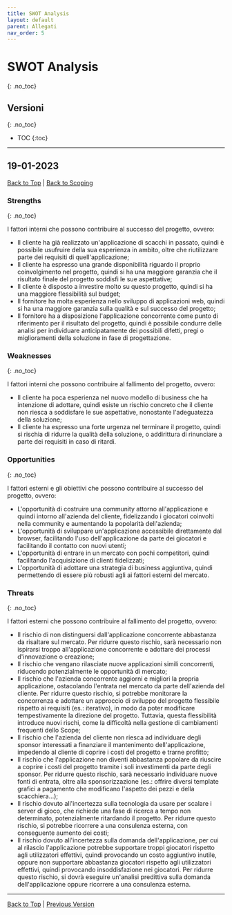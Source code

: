 ```yaml
---
title: SWOT Analysis
layout: default
parent: Allegati
nav_order: 5
---
```


# SWOT Analysis
{: .no_toc}

## Versioni
{: .no_toc}

- TOC
{:toc}

---

## 19-01-2023
[Back to Top](#top) |
[Back to Scoping](/pm/1-scoping#swot-analysis)

### Strengths
{: .no_toc}

I fattori interni che possono contribuire al successo del progetto, ovvero:

- Il cliente ha già realizzato un'applicazione di scacchi in passato, quindi è possibile usufruire della sua
  esperienza in ambito, oltre che riutilizzare parte dei requisiti di quell'applicazione;
- Il cliente ha espresso una grande disponibilità riguardo il proprio coinvolgimento nel progetto, quindi si ha una
  maggiore garanzia che il risultato finale del progetto soddisfi le sue aspettative;
- Il cliente è disposto a investire molto su questo progetto, quindi si ha una maggiore flessibilità sul budget;
- Il fornitore ha molta esperienza nello sviluppo di applicazioni web, quindi si ha una maggiore garanzia sulla
  qualità e sul successo del progetto;
- Il fornitore ha a disposizione l'applicazione concorrente come punto di riferimento per il risultato del progetto,
  quindi è possibile condurre delle analisi per individuare anticipatamente dei possibili difetti, pregi o
  miglioramenti della soluzione in fase di progettazione.

### Weaknesses
{: .no_toc}

I fattori interni che possono contribuire al fallimento del progetto, ovvero:
- Il cliente ha poca esperienza nel nuovo modello di business che ha intenzione di adottare, quindi esiste un rischio
  concreto che il cliente non riesca a soddisfare le sue aspettative, nonostante l'adeguatezza della soluzione;
- Il cliente ha espresso una forte urgenza nel terminare il progetto, quindi si rischia di ridurre la qualità della
  soluzione, o addirittura di rinunciare a parte dei requisiti in caso di ritardi.

### Opportunities
{: .no_toc}

I fattori esterni e gli obiettivi che possono contribuire al successo del progetto, ovvero:
- L'opportunità di costruire una community attorno all'applicazione e quindi intorno all'azienda del cliente,
  fidelizzando i giocatori coinvolti nella community e aumentando la popolarità dell'azienda;
- L'opportunità di sviluppare un'applicazione accessibile direttamente dal browser, facilitando l'uso
  dell'applicazione da parte dei giocatori e facilitando il contatto con nuovi utenti;
- L'opportunità di entrare in un mercato con pochi competitori, quindi facilitando l'acquisizione di clienti
  fidelizzati;
- L'opportunità di adottare una strategia di business aggiuntiva, quindi permettendo di essere più robusti agli
  ai fattori esterni del mercato.

### Threats
{: .no_toc}

I fattori esterni che possono contribuire al fallimento del progetto, ovvero:
- Il rischio di non distinguersi dall'applicazione concorrente abbastanza da risaltare sul mercato.
  Per ridurre questo rischio, sarà necessario non ispirarsi troppo all'applicazione concorrente e adottare dei processi
  d'innovazione o creazione;
- Il rischio che vengano rilasciate nuove applicazioni simili concorrenti, riducendo potenzialmente le opportunità di
  mercato;
- Il rischio che l'azienda concorrente aggiorni e migliori la propria applicazione, ostacolando l'entrata nel mercato
  da parte dell'azienda del cliente.
  Per ridurre questo rischio, si potrebbe monitorare la concorrenza e adottare un approccio di sviluppo del
  progetto flessibile rispetto ai requisiti (es.: iterativo), in modo da poter modificare tempestivamente la direzione
  del progetto.
  Tuttavia, questa flessibilità introduce nuovi rischi, come la difficoltà nella gestione di cambiamenti frequenti
  dello Scope;
- Il rischio che l'azienda del cliente non riesca ad individuare degli sponsor interessati a finanziare il mantenimento
  dell'applicazione, impedendo al cliente di coprire i costi del progetto e trarne profitto;
- Il rischio che l'applicazione non diventi abbastanza popolare da riuscire a coprire i costi del progetto tramite i
  soli investimenti da parte degli sponsor.
  Per ridurre questo rischio, sarà necessario individuare nuove fonti di entrata, oltre alla sponsorizzazione (es.:
  offrire diversi template grafici a pagamento che modificano l'aspetto dei pezzi e della scacchiera...);
- Il rischio dovuto all'incertezza sulla tecnologia da usare per scalare i server di gioco, che richiede una fase di
  ricerca a tempo non determinato, potenzialmente ritardando il progetto.
  Per ridurre questo rischio, si potrebbe ricorrere a una consulenza esterna, con conseguente aumento dei costi;
- Il rischio dovuto all'incertezza sulla domanda dell'applicazione, per cui al rilascio l'applicazione potrebbe
  supportare troppi giocatori rispetto agli utilizzatori effettivi, quindi provocando un costo aggiuntivo inutile,
  oppure non supportare abbastanza giocatori rispetto agli utilizzatori effettivi, quindi provocando insoddisfazione
  nei giocatori.
  Per ridurre questo rischio, si dovrà eseguire un'analisi predittiva sulla domanda dell'applicazione oppure ricorrere
  a una consulenza esterna.

---

[Back to Top](#top) |
[Previous Version](#19-01-2023)